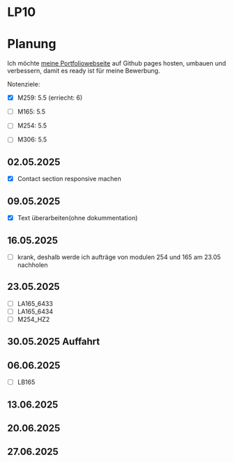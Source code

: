 # LP10


# Planung
Ich möchte [meine Portfoliowebseite](https://github.com/B1zy/PortfolioWebseiteReact) auf Github pages hosten, umbauen und verbessern, damit es ready ist für meine Bewerbung.

Notenziele:  
- [x] M259: 5.5 (erriecht: 6)
- [ ] M165: 5.5 
- [ ] M254: 5.5
- [ ] M306: 5.5


## 02.05.2025	
- [x] Contact section responsive machen
## 09.05.2025	
- [x] Text überarbeiten(ohne dokummentation)
## 16.05.2025	
- [ ] krank, deshalb werde ich aufträge von modulen 254 und 165 am 23.05 nachholen 

## 23.05.2025	
- [ ] LA165_6433
- [ ] LA165_6434
- [ ] M254_HZ2 
## 30.05.2025	Auffahrt

## 06.06.2025	
- [ ] LB165
## 13.06.2025	

## 20.06.2025	

## 27.06.2025
